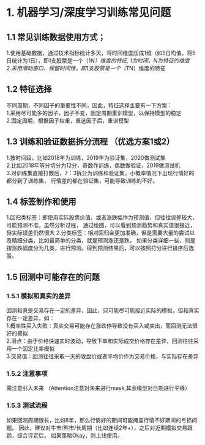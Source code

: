 # 1. 机器学习/深度学习训练常见问题

## 1.1 常见训练数据使用方式；    
1.使用基础数据，通过技术指标统计多天，将时间维度压成1维（如5日均值，将5日统计为1日），即1支股票是一个（1*N）维度的特征,
  1为时间，N为特征的维度    
2.采用滑动窗口，保留时间维，即1支股票是一个（T*N）维度的特征   


## 1.2 特征选择     
不同周期，不同因子的重要性不同，因此，特征选择主要有一下方案：        
1.采用尽可能多的因子，因子不变，固定周期重训模型，以保持模型的稳定     
2.固定周期，根据因子权重，重选因子后，重训模型   


## 1.3 训练和验证数据拆分流程 （优选方案1或2）             
1.按时间段，比如2018年为训练，2019年为验证集，2020做测试集     
2.比如2018年等分切分为12分，奇数作训练，偶数做验证，2019做测试机     
3.对训练集直接打散后，7：3拆分为训练和验证集，小概率情况下出现行情好的都分到了训练集，
  行情差的都在验证集，可能导致训练的不好。


## 1.4 标签制作和使用
1.回归类标签：即使用实际股票价值，或者涨跌幅作为预测值，但往往误差较大，可能预测不准，虽然分析过程，
  通过绘图，可以看到预测趋势和真实值很接近，但实际误差仍然很大
2.分类标签：相对回归会更加准确，但是需要大量的尝试以及精细分类，比如最简单的分类，就是预测涨还是跌，
  如果分类详细一些，则是按涨跌幅度分为几类，进行预测。得到预测结果后，可以按照打分进行排序后选股。


## 1.5 回测中可能存在的问题     
### 1.5.1 模拟和真实的差异
回测和真是交易存在一定的差异，因此，只可能尽可能接近实际的模拟，但和真实存在一定差异，如：    
1.概率性买入失败：真实交易可能存在涨跌停导致没有买入或卖出，而回测无法很好的模拟    
2.滑点：由于价格快速实时波动，导致下单和实际成交价格存在差异，回测往往采用一个固定比率模拟    
3.交易值：回测往往采取一天的收盘价或者平均价作为交易价格，与实际存在差异

### 1.5.2 注意事项
需注意引入未来 （Attention注意对未来进行mask,其余模型对日期进行平移）

### 1.5.3 测试流程
如果回测周期很长，比如8年，那么行情好的期间可能掩盖行情不好期间的亏损问题。
因此，建议对牛市/熊市/长周期（比如连续2年+），之后对近期模拟交易跟踪，综合评定后，
如果策略Okay，则上线使用。